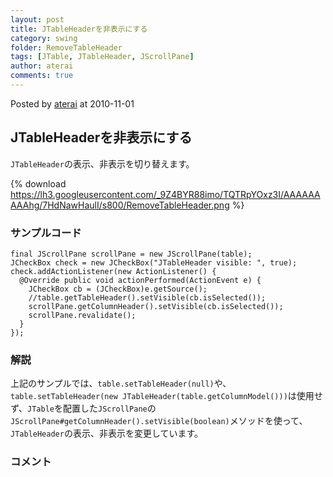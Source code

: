 ```yaml
---
layout: post
title: JTableHeaderを非表示にする
category: swing
folder: RemoveTableHeader
tags: [JTable, JTableHeader, JScrollPane]
author: aterai
comments: true
---
```


Posted by [aterai](http://terai.xrea.jp/aterai.html) at 2010-11-01

## JTableHeaderを非表示にする
`JTableHeader`の表示、非表示を切り替えます。

{% download https://lh3.googleusercontent.com/_9Z4BYR88imo/TQTRpYOxz3I/AAAAAAAAAhg/7HdNawHaulI/s800/RemoveTableHeader.png %}

### サンプルコード
<pre class="prettyprint"><code>final JScrollPane scrollPane = new JScrollPane(table);
JCheckBox check = new JCheckBox("JTableHeader visible: ", true);
check.addActionListener(new ActionListener() {
  @Override public void actionPerformed(ActionEvent e) {
    JCheckBox cb = (JCheckBox)e.getSource();
    //table.getTableHeader().setVisible(cb.isSelected());
    scrollPane.getColumnHeader().setVisible(cb.isSelected());
    scrollPane.revalidate();
  }
});
</code></pre>

### 解説
上記のサンプルでは、`table.setTableHeader(null)`や、`table.setTableHeader(new JTableHeader(table.getColumnModel()))`は使用せず、`JTable`を配置した`JScrollPane`の`JScrollPane#getColumnHeader().setVisible(boolean)`メソッドを使って、`JTableHeader`の表示、非表示を変更しています。

### コメント
